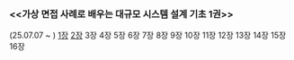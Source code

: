 ### <<가상 면접 사례로 배우는 대규모 시스템 설계 기초 1권>>
(25.07.07 ~ )
[1장](https://github.com/shinhee-rebecca/bookshelf/blob/main/%EA%B0%80%EC%83%81%20%EB%A9%B4%EC%A0%91%20%EC%82%AC%EB%A1%80%EB%A1%9C%20%EB%B0%B0%EC%9A%B0%EB%8A%94%20%EB%8C%80%EA%B7%9C%EB%AA%A8%20%EC%8B%9C%EC%8A%A4%ED%85%9C%20%EC%84%A4%EA%B3%84%20%EA%B8%B0%EC%B4%88%201%EA%B6%8C/1%EC%9E%A5.md) [2장](https://github.com/shinhee-rebecca/bookshelf/blob/main/%EA%B0%80%EC%83%81%20%EB%A9%B4%EC%A0%91%20%EC%82%AC%EB%A1%80%EB%A1%9C%20%EB%B0%B0%EC%9A%B0%EB%8A%94%20%EB%8C%80%EA%B7%9C%EB%AA%A8%20%EC%8B%9C%EC%8A%A4%ED%85%9C%20%EC%84%A4%EA%B3%84%20%EA%B8%B0%EC%B4%88%201%EA%B6%8C/2%EC%9E%A5.md) 3장 4장 5장 6장 7장 8장 9장 10장
11장 12장 13장 14장 15장 16장
